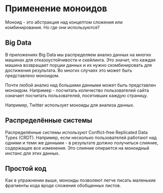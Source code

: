# Применение моноидов

Моноид - это абстракция над концептом сложения или комбинирования. Но где они используются?

## Big Data

В приложениях Big Data мы распределяем анализ данных на многих машинах для отказоустойчивости и скейлинга. Это значит, что каждая машина возвращает порции данных и их нужно скомбинировать для достижения результата. Во многих случаях это может быть представлено моноидом. 

Почти любой анализ над большими данными может быть представлен моноидом. Например - посчитать количество пользователей сайта означает посчитать пользователей, посетивших каждую страницу. 

Например, Twitter использует моноиды для анализа данных.

## Распределённые системы

Распределённые системы используют Conflict-free Replicated Data Types (CRDT). Например, если несколько пользователей работают над одними и теми же данными - в результате должно получиться слияние, содержащее все изменения. Это слияние опирается на моноидный инстанс для этих данных.

## Простой код

Как в упражнении выше, моноиды позволяют легче писать маленькие фрагменты кода вроде сложения обобщенных листов.
